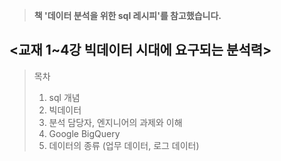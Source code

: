> **책 '데이터 분석을 위한 sql 레시피'를 참고했습니다.**

## <교재 1~4강 빅데이터 시대에 요구되는 분석력>


>  목차
> 1. sql 개념
> 2. 빅데이터
> 3. 분석 담당자, 엔지니어의 과제와 이해
> 4. Google BigQuery
> 5. 데이터의 종류 (업무 데이터, 로그 데이터)

